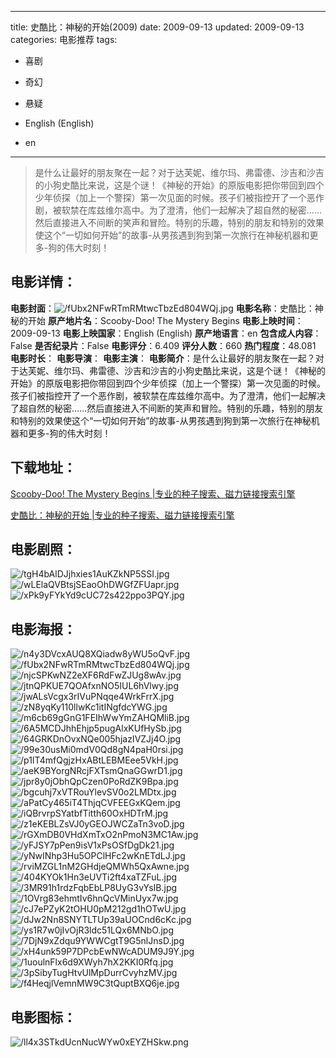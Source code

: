 
---
title: 史酷比：神秘的开始(2009)
date: 2009-09-13
updated: 2009-09-13
categories: 电影推荐
tags:
- 喜剧
- 奇幻
- 悬疑

- English (English)
- en
---


> 是什么让最好的朋友聚在一起？对于达芙妮、维尔玛、弗雷德、沙吉和沙吉的小狗史酷比来说，这是个谜！《神秘的开始》的原版电影把你带回到四个少年侦探（加上一个警探）第一次见面的时候。孩子们被指控开了一个恶作剧，被软禁在库兹维尔高中。为了澄清，他们一起解决了超自然的秘密……然后直接进入不间断的笑声和冒险。特别的乐趣，特别的朋友和特别的效果使这个“一切如何开始”的故事-从男孩遇到狗到第一次旅行在神秘机器和更多-狗的伟大时刻！

## **电影详情**：

**电影封面**：<img src="https://image.tmdb.org/t/p/w200/fUbx2NFwRTmRMtwcTbzEd804WQj.jpg" alt="/fUbx2NFwRTmRMtwcTbzEd804WQj.jpg" title="/fUbx2NFwRTmRMtwcTbzEd804WQj.jpg">
**电影名称**：史酷比：神秘的开始
**原产地片名**：Scooby-Doo! The Mystery Begins
**电影上映时间**：2009-09-13
**电影上映国家**：English (English)
**原产地语言**：en
**包含成人内容**：False
**是否纪录片**：False
**电影评分**：6.409
**评分人数**：660
**热门程度**：48.081
**电影时长**：
**电影导演**：
**电影主演**：
**电影简介**：是什么让最好的朋友聚在一起？对于达芙妮、维尔玛、弗雷德、沙吉和沙吉的小狗史酷比来说，这是个谜！《神秘的开始》的原版电影把你带回到四个少年侦探（加上一个警探）第一次见面的时候。孩子们被指控开了一个恶作剧，被软禁在库兹维尔高中。为了澄清，他们一起解决了超自然的秘密……然后直接进入不间断的笑声和冒险。特别的乐趣，特别的朋友和特别的效果使这个“一切如何开始”的故事-从男孩遇到狗到第一次旅行在神秘机器和更多-狗的伟大时刻！

## **下载地址**：
[Scooby-Doo! The Mystery Begins |专业的种子搜索、磁力链接搜索引擎](https://movie.amd794.com:2083/?search=Scooby-Doo%21%20The%20Mystery%20Begins&ordering=&mode=match_phrase&page_size=10&page=1)

[史酷比：神秘的开始 |专业的种子搜索、磁力链接搜索引擎](https://movie.amd794.com:2083/?search=%E5%8F%B2%E9%85%B7%E6%AF%94%EF%BC%9A%E7%A5%9E%E7%A7%98%E7%9A%84%E5%BC%80%E5%A7%8B&ordering=&mode=match_phrase&page_size=10&page=1)
 

## **电影剧照**：
<img src="https://image.tmdb.org/t/p/original/tgH4bAlDJjhxies1AuKZkNP5SSI.jpg" alt="/tgH4bAlDJjhxies1AuKZkNP5SSI.jpg" title="/tgH4bAlDJjhxies1AuKZkNP5SSI.jpg"><img src="https://image.tmdb.org/t/p/original/wLElaQVBtsjSEaoOhDWGfZFUapr.jpg" alt="/wLElaQVBtsjSEaoOhDWGfZFUapr.jpg" title="/wLElaQVBtsjSEaoOhDWGfZFUapr.jpg"><img src="https://image.tmdb.org/t/p/original/xPk9yFYkYd9cUC72s422ppo3PQY.jpg" alt="/xPk9yFYkYd9cUC72s422ppo3PQY.jpg" title="/xPk9yFYkYd9cUC72s422ppo3PQY.jpg">

## **电影海报**：
<img src="https://image.tmdb.org/t/p/original/n4y3DVcxAUQ8XQiadw8yWU5oQvF.jpg" alt="/n4y3DVcxAUQ8XQiadw8yWU5oQvF.jpg" title="/n4y3DVcxAUQ8XQiadw8yWU5oQvF.jpg"><img src="https://image.tmdb.org/t/p/original/fUbx2NFwRTmRMtwcTbzEd804WQj.jpg" alt="/fUbx2NFwRTmRMtwcTbzEd804WQj.jpg" title="/fUbx2NFwRTmRMtwcTbzEd804WQj.jpg"><img src="https://image.tmdb.org/t/p/original/njcSPKwNZ2eXF6RdFwZJUg8wAv.jpg" alt="/njcSPKwNZ2eXF6RdFwZJUg8wAv.jpg" title="/njcSPKwNZ2eXF6RdFwZJUg8wAv.jpg"><img src="https://image.tmdb.org/t/p/original/jtnQPKUE7QOAfxnNO5IUL6hVlwy.jpg" alt="/jtnQPKUE7QOAfxnNO5IUL6hVlwy.jpg" title="/jtnQPKUE7QOAfxnNO5IUL6hVlwy.jpg"><img src="https://image.tmdb.org/t/p/original/jwALsVcgx3rIVuPNqqe4WrkFrrX.jpg" alt="/jwALsVcgx3rIVuPNqqe4WrkFrrX.jpg" title="/jwALsVcgx3rIVuPNqqe4WrkFrrX.jpg"><img src="https://image.tmdb.org/t/p/original/zN8yqKy110llwKc1itINgfdcYWG.jpg" alt="/zN8yqKy110llwKc1itINgfdcYWG.jpg" title="/zN8yqKy110llwKc1itINgfdcYWG.jpg"><img src="https://image.tmdb.org/t/p/original/m6cb69gGnG1FEIhWwYmZAHQMliB.jpg" alt="/m6cb69gGnG1FEIhWwYmZAHQMliB.jpg" title="/m6cb69gGnG1FEIhWwYmZAHQMliB.jpg"><img src="https://image.tmdb.org/t/p/original/6A5MCDJhhEhjp5pugAlxKUfHySb.jpg" alt="/6A5MCDJhhEhjp5pugAlxKUfHySb.jpg" title="/6A5MCDJhhEhjp5pugAlxKUfHySb.jpg"><img src="https://image.tmdb.org/t/p/original/64GRKDnOvxNQe005hjazIVZJj4O.jpg" alt="/64GRKDnOvxNQe005hjazIVZJj4O.jpg" title="/64GRKDnOvxNQe005hjazIVZJj4O.jpg"><img src="https://image.tmdb.org/t/p/original/99e30usMi0mdV0Qd8gN4paH0rsi.jpg" alt="/99e30usMi0mdV0Qd8gN4paH0rsi.jpg" title="/99e30usMi0mdV0Qd8gN4paH0rsi.jpg"><img src="https://image.tmdb.org/t/p/original/p1IT4mfQgjzHxABtLEBMEee5VkH.jpg" alt="/p1IT4mfQgjzHxABtLEBMEee5VkH.jpg" title="/p1IT4mfQgjzHxABtLEBMEee5VkH.jpg"><img src="https://image.tmdb.org/t/p/original/aeK9BYorgNRcjFXTsmQnaGGwrD1.jpg" alt="/aeK9BYorgNRcjFXTsmQnaGGwrD1.jpg" title="/aeK9BYorgNRcjFXTsmQnaGGwrD1.jpg"><img src="https://image.tmdb.org/t/p/original/jpr8y0jObhQpCzen0PoRdZK9Bpa.jpg" alt="/jpr8y0jObhQpCzen0PoRdZK9Bpa.jpg" title="/jpr8y0jObhQpCzen0PoRdZK9Bpa.jpg"><img src="https://image.tmdb.org/t/p/original/bgcuhj7xVTRouYlevSV0o2LMDtx.jpg" alt="/bgcuhj7xVTRouYlevSV0o2LMDtx.jpg" title="/bgcuhj7xVTRouYlevSV0o2LMDtx.jpg"><img src="https://image.tmdb.org/t/p/original/aPatCy465iT4ThjqCVFEEGxKQem.jpg" alt="/aPatCy465iT4ThjqCVFEEGxKQem.jpg" title="/aPatCy465iT4ThjqCVFEEGxKQem.jpg"><img src="https://image.tmdb.org/t/p/original/iQBrvrpSYatbfTitth60OxHDTrM.jpg" alt="/iQBrvrpSYatbfTitth60OxHDTrM.jpg" title="/iQBrvrpSYatbfTitth60OxHDTrM.jpg"><img src="https://image.tmdb.org/t/p/original/z1eKEBLZsVJ0yGEOJWCZaTn3voD.jpg" alt="/z1eKEBLZsVJ0yGEOJWCZaTn3voD.jpg" title="/z1eKEBLZsVJ0yGEOJWCZaTn3voD.jpg"><img src="https://image.tmdb.org/t/p/original/rGXmDB0VHdXmTxO2nPmoN3MC1Aw.jpg" alt="/rGXmDB0VHdXmTxO2nPmoN3MC1Aw.jpg" title="/rGXmDB0VHdXmTxO2nPmoN3MC1Aw.jpg"><img src="https://image.tmdb.org/t/p/original/yFJSY7pPen9isV1xPsOSfDgDk21.jpg" alt="/yFJSY7pPen9isV1xPsOSfDgDk21.jpg" title="/yFJSY7pPen9isV1xPsOSfDgDk21.jpg"><img src="https://image.tmdb.org/t/p/original/yNwINhp3Hu5OPClHFc2wKnETdLJ.jpg" alt="/yNwINhp3Hu5OPClHFc2wKnETdLJ.jpg" title="/yNwINhp3Hu5OPClHFc2wKnETdLJ.jpg"><img src="https://image.tmdb.org/t/p/original/rviMZGL1nM2GHdjeQMWh5QxAwne.jpg" alt="/rviMZGL1nM2GHdjeQMWh5QxAwne.jpg" title="/rviMZGL1nM2GHdjeQMWh5QxAwne.jpg"><img src="https://image.tmdb.org/t/p/original/404KYOk1Hn3eUVTi2ft4xaTZFuL.jpg" alt="/404KYOk1Hn3eUVTi2ft4xaTZFuL.jpg" title="/404KYOk1Hn3eUVTi2ft4xaTZFuL.jpg"><img src="https://image.tmdb.org/t/p/original/3MR91h1rdzFqbEbLP8UyG3vYsIB.jpg" alt="/3MR91h1rdzFqbEbLP8UyG3vYsIB.jpg" title="/3MR91h1rdzFqbEbLP8UyG3vYsIB.jpg"><img src="https://image.tmdb.org/t/p/original/1OVrg83ehmtIv6hnQcVMinUyx7w.jpg" alt="/1OVrg83ehmtIv6hnQcVMinUyx7w.jpg" title="/1OVrg83ehmtIv6hnQcVMinUyx7w.jpg"><img src="https://image.tmdb.org/t/p/original/cJ7ePZyK2tOHU0pM212gd1hOTwU.jpg" alt="/cJ7ePZyK2tOHU0pM212gd1hOTwU.jpg" title="/cJ7ePZyK2tOHU0pM212gd1hOTwU.jpg"><img src="https://image.tmdb.org/t/p/original/dJw2Nn8SNYTLTUp39aUOCnd6cKc.jpg" alt="/dJw2Nn8SNYTLTUp39aUOCnd6cKc.jpg" title="/dJw2Nn8SNYTLTUp39aUOCnd6cKc.jpg"><img src="https://image.tmdb.org/t/p/original/ys1R7w0jIvOjR3ldc51LQx6MNbO.jpg" alt="/ys1R7w0jIvOjR3ldc51LQx6MNbO.jpg" title="/ys1R7w0jIvOjR3ldc51LQx6MNbO.jpg"><img src="https://image.tmdb.org/t/p/original/7DjN9xZdqu9YWWCgtT9G5nlJnsD.jpg" alt="/7DjN9xZdqu9YWWCgtT9G5nlJnsD.jpg" title="/7DjN9xZdqu9YWWCgtT9G5nlJnsD.jpg"><img src="https://image.tmdb.org/t/p/original/xH4unk59P7DPcbEwNWcADUM9J9Y.jpg" alt="/xH4unk59P7DPcbEwNWcADUM9J9Y.jpg" title="/xH4unk59P7DPcbEwNWcADUM9J9Y.jpg"><img src="https://image.tmdb.org/t/p/original/1uoulnFlx6d9XWyh7hX2KKI0Rfq.jpg" alt="/1uoulnFlx6d9XWyh7hX2KKI0Rfq.jpg" title="/1uoulnFlx6d9XWyh7hX2KKI0Rfq.jpg"><img src="https://image.tmdb.org/t/p/original/3pSibyTugHtvUlMpDurrCvyhzMV.jpg" alt="/3pSibyTugHtvUlMpDurrCvyhzMV.jpg" title="/3pSibyTugHtvUlMpDurrCvyhzMV.jpg"><img src="https://image.tmdb.org/t/p/original/f4HeqjlVemnMW9C3tQuptBXQ6je.jpg" alt="/f4HeqjlVemnMW9C3tQuptBXQ6je.jpg" title="/f4HeqjlVemnMW9C3tQuptBXQ6je.jpg">

## **电影图标**：
<img src="https://image.tmdb.org/t/p/original/ll4x3STkdUcnNucWYw0xEYZHSkw.png" alt="/ll4x3STkdUcnNucWYw0xEYZHSkw.png" title="/ll4x3STkdUcnNucWYw0xEYZHSkw.png">
